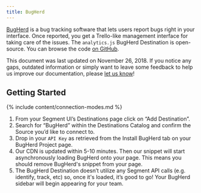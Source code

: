```yaml
---
title: BugHerd
---
```

[BugHerd](http://bugherd.com/?utm_source=segmentio&utm_medium=docs&utm_campaign=partners) is a bug tracking software that lets users report bugs right in your interface. Once reported, you get a Trello-like management interface for taking care of the issues. The `analytics.js` BugHerd Destination is open-source. You can browse the code [on GitHub](https://github.com/segment-integrations/analytics.js-integration-bugherd).

This document was last updated on November 26, 2018. If you notice any gaps, outdated information or simply want to leave some feedback to help us improve our documentation, please [let us know](https://segment.com/help/contact)!

## Getting Started

{% include content/connection-modes.md %}

  1. From your Segment UI’s Destinations page click on “Add Destination”.
  2. Search for “BugHerd” within the Destinations Catalog and confirm the Source you’d like to connect to.
  3. Drop in your `API Key` as retrieved from the Install BugHerd tab on your BugHerd Project page.
  4. Our CDN is updated within 5-10 minutes. Then our snippet will start asynchronously loading BugHerd onto your page. This means you should remove BugHerd's snippet from your page.
  5. The BugHerd Destination doesn’t utilize any Segment API calls (e.g. identify, track, etc) so, once it's loaded, it’s good to go! Your BugHerd sidebar will begin appearing for your team.
